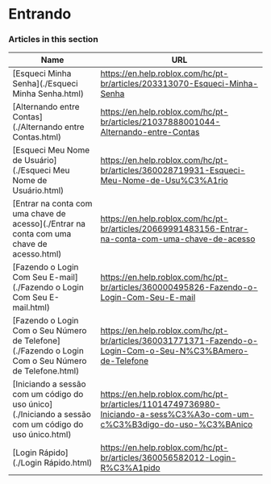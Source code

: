# Entrando  
### Articles in this section
Name|URL
-|-
[Esqueci Minha Senha](./Esqueci Minha Senha.html) |https://en.help.roblox.com/hc/pt-br/articles/203313070-Esqueci-Minha-Senha
[Alternando entre Contas](./Alternando entre Contas.html) |https://en.help.roblox.com/hc/pt-br/articles/21037888001044-Alternando-entre-Contas
[Esqueci Meu Nome de Usuário](./Esqueci Meu Nome de Usuário.html) |https://en.help.roblox.com/hc/pt-br/articles/360028719931-Esqueci-Meu-Nome-de-Usu%C3%A1rio
[Entrar na conta com uma chave de acesso](./Entrar na conta com uma chave de acesso.html) |https://en.help.roblox.com/hc/pt-br/articles/20669991483156-Entrar-na-conta-com-uma-chave-de-acesso
[Fazendo o Login Com Seu E-mail](./Fazendo o Login Com Seu E-mail.html) |https://en.help.roblox.com/hc/pt-br/articles/360000495826-Fazendo-o-Login-Com-Seu-E-mail
[Fazendo o Login Com o Seu Número de Telefone](./Fazendo o Login Com o Seu Número de Telefone.html) |https://en.help.roblox.com/hc/pt-br/articles/360031771371-Fazendo-o-Login-Com-o-Seu-N%C3%BAmero-de-Telefone
[Iniciando a sessão com um código do uso único](./Iniciando a sessão com um código do uso único.html) |https://en.help.roblox.com/hc/pt-br/articles/11014749736980-Iniciando-a-sess%C3%A3o-com-um-c%C3%B3digo-do-uso-%C3%BAnico
[Login Rápido](./Login Rápido.html) |https://en.help.roblox.com/hc/pt-br/articles/360056582012-Login-R%C3%A1pido